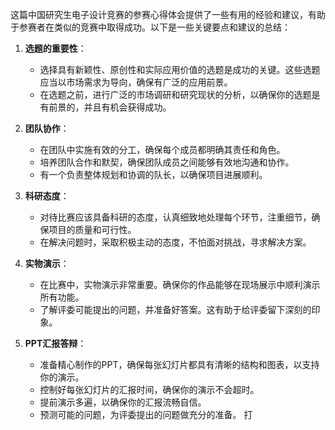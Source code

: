这篇中国研究生电子设计竞赛的参赛心得体会提供了一些有用的经验和建议，有助于参赛者在类似的竞赛中取得成功。以下是一些关键要点和建议的总结：

1. **选题的重要性**：

   - 选择具有新颖性、原创性和实际应用价值的选题是成功的关键。这些选题应当以市场需求为导向，确保有广泛的应用前景。
   - 在选题之前，进行广泛的市场调研和研究现状的分析，以确保你的选题是有前景的，并且有机会获得成功。
2. **团队协作**：

   - 在团队中实施有效的分工，确保每个成员都明确其责任和角色。
   - 培养团队合作和默契，确保团队成员之间能够有效地沟通和协作。
   - 有一个负责整体规划和协调的队长，以确保项目进展顺利。
3. **科研态度**：

   - 对待比赛应该具备科研的态度，认真细致地处理每个环节，注重细节，确保项目的质量和可行性。
   - 在解决问题时，采取积极主动的态度，不怕面对挑战，寻求解决方案。
4. **实物演示**：

   - 在比赛中，实物演示非常重要。确保你的作品能够在现场展示中顺利演示所有功能。
   - 了解评委可能提出的问题，并准备好答案。这有助于给评委留下深刻的印象。
5. **PPT汇报答辩**：

   - 准备精心制作的PPT，确保每张幻灯片都具有清晰的结构和图表，以支持你的演示。
   - 控制好每张幻灯片的汇报时间，确保你的演示不会超时。
   - 提前演示多遍，以确保你的汇报流畅自信。
   - 预测可能的问题，为评委提出的问题做充分的准备。
打
